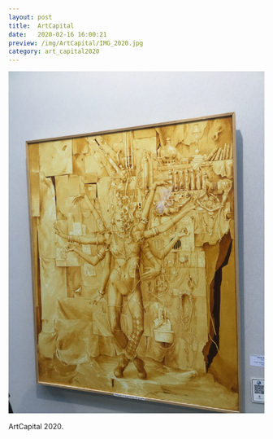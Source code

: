 ```yaml
---
layout: post
title:  ArtCapital
date:   2020-02-16 16:00:21
preview: /img/ArtCapital/IMG_2020.jpg
category: art_capital2020
---
```


![Picture 1](/img/ArtCapital/IMG_2020.jpg) 


ArtCapital 2020.


